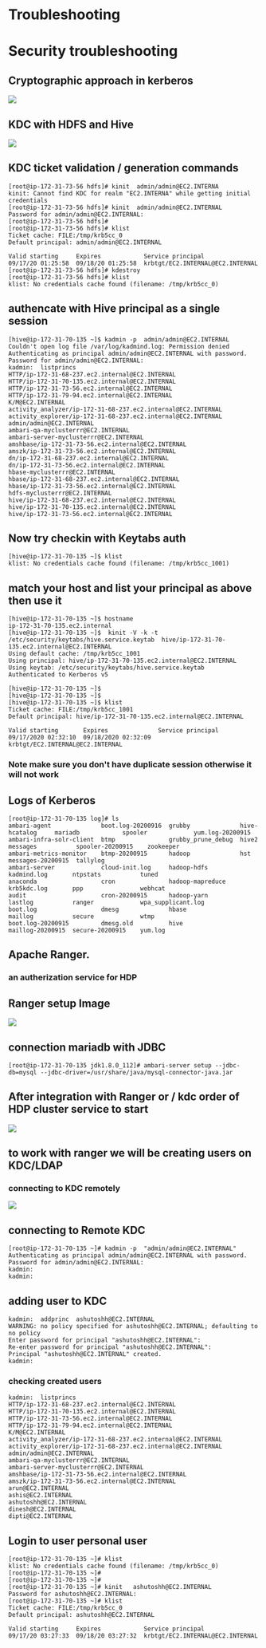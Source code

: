 # Troubleshooting 

# Security troubleshooting 

## Cryptographic approach in kerberos 

<img src="sym.png">

## KDC with HDFS and Hive

<img src="kdcauth.png">

## KDC ticket validation / generation  commands

```
[root@ip-172-31-73-56 hdfs]# kinit  admin/admin@EC2.INTERNA
kinit: Cannot find KDC for realm "EC2.INTERNA" while getting initial credentials
[root@ip-172-31-73-56 hdfs]# kinit  admin/admin@EC2.INTERNAL
Password for admin/admin@EC2.INTERNAL: 
[root@ip-172-31-73-56 hdfs]# 
[root@ip-172-31-73-56 hdfs]# klist 
Ticket cache: FILE:/tmp/krb5cc_0
Default principal: admin/admin@EC2.INTERNAL

Valid starting     Expires            Service principal
09/17/20 01:25:58  09/18/20 01:25:58  krbtgt/EC2.INTERNAL@EC2.INTERNAL
[root@ip-172-31-73-56 hdfs]# kdestroy 
[root@ip-172-31-73-56 hdfs]# klist 
klist: No credentials cache found (filename: /tmp/krb5cc_0)

```

## authencate with Hive principal as a single session 

```
[hive@ip-172-31-70-135 ~]$ kadmin -p  admin/admin@EC2.INTERNAL
Couldn't open log file /var/log/kadmind.log: Permission denied
Authenticating as principal admin/admin@EC2.INTERNAL with password.
Password for admin/admin@EC2.INTERNAL: 
kadmin:  listprincs 
HTTP/ip-172-31-68-237.ec2.internal@EC2.INTERNAL
HTTP/ip-172-31-70-135.ec2.internal@EC2.INTERNAL
HTTP/ip-172-31-73-56.ec2.internal@EC2.INTERNAL
HTTP/ip-172-31-79-94.ec2.internal@EC2.INTERNAL
K/M@EC2.INTERNAL
activity_analyzer/ip-172-31-68-237.ec2.internal@EC2.INTERNAL
activity_explorer/ip-172-31-68-237.ec2.internal@EC2.INTERNAL
admin/admin@EC2.INTERNAL
ambari-qa-myclusterrr@EC2.INTERNAL
ambari-server-myclusterrr@EC2.INTERNAL
amshbase/ip-172-31-73-56.ec2.internal@EC2.INTERNAL
amszk/ip-172-31-73-56.ec2.internal@EC2.INTERNAL
dn/ip-172-31-68-237.ec2.internal@EC2.INTERNAL
dn/ip-172-31-73-56.ec2.internal@EC2.INTERNAL
hbase-myclusterrr@EC2.INTERNAL
hbase/ip-172-31-68-237.ec2.internal@EC2.INTERNAL
hbase/ip-172-31-73-56.ec2.internal@EC2.INTERNAL
hdfs-myclusterrr@EC2.INTERNAL
hive/ip-172-31-68-237.ec2.internal@EC2.INTERNAL
hive/ip-172-31-70-135.ec2.internal@EC2.INTERNAL
hive/ip-172-31-73-56.ec2.internal@EC2.INTERNAL

```

## Now try checkin with Keytabs auth 

```
[hive@ip-172-31-70-135 ~]$ klist 
klist: No credentials cache found (filename: /tmp/krb5cc_1001)

```

## match your host and list your principal as above then use it 

```
[hive@ip-172-31-70-135 ~]$ hostname
ip-172-31-70-135.ec2.internal
[hive@ip-172-31-70-135 ~]$  kinit -V -k -t  /etc/security/keytabs/hive.service.keytab  hive/ip-172-31-70-135.ec2.internal@EC2.INTERNAL
Using default cache: /tmp/krb5cc_1001
Using principal: hive/ip-172-31-70-135.ec2.internal@EC2.INTERNAL
Using keytab: /etc/security/keytabs/hive.service.keytab
Authenticated to Kerberos v5

[hive@ip-172-31-70-135 ~]$ 
[hive@ip-172-31-70-135 ~]$ 
[hive@ip-172-31-70-135 ~]$ klist 
Ticket cache: FILE:/tmp/krb5cc_1001
Default principal: hive/ip-172-31-70-135.ec2.internal@EC2.INTERNAL

Valid starting       Expires              Service principal
09/17/2020 02:32:10  09/18/2020 02:32:09  krbtgt/EC2.INTERNAL@EC2.INTERNAL

```

### Note make sure you don't have duplicate session otherwise it will not work 


## Logs of Kerberos 

```
[root@ip-172-31-70-135 log]# ls
ambari-agent              boot.log-20200916  grubby              hive-hcatalog     mariadb            spooler             yum.log-20200915
ambari-infra-solr-client  btmp               grubby_prune_debug  hive2             messages           spooler-20200915    zookeeper
ambari-metrics-monitor    btmp-20200915      hadoop              hst               messages-20200915  tallylog
ambari-server             cloud-init.log     hadoop-hdfs         kadmind.log       ntpstats           tuned
anaconda                  cron               hadoop-mapreduce    krb5kdc.log       ppp                webhcat
audit                     cron-20200915      hadoop-yarn         lastlog           ranger             wpa_supplicant.log
boot.log                  dmesg              hbase               maillog           secure             wtmp
boot.log-20200915         dmesg.old          hive                maillog-20200915  secure-20200915    yum.log

```


## Apache Ranger. 

### an autherization service for HDP 


## Ranger setup Image 

<img src="rangerpre.png">

## connection mariadb with JDBC 

```
[root@ip-172-31-70-135 jdk1.8.0_112]# ambari-server setup --jdbc-db=mysql --jdbc-driver=/usr/share/java/mysql-connector-java.jar

```


## After integration with Ranger or / kdc  order of HDP cluster service to start 

<img src="order.ping">

## to work with ranger we will be creating users on KDC/LDAP 

### connecting to KDC remotely 

<img src="kdc-connect.png">

## connecting to Remote KDC 

```
[root@ip-172-31-70-135 ~]# kadmin -p  "admin/admin@EC2.INTERNAL"
Authenticating as principal admin/admin@EC2.INTERNAL with password.
Password for admin/admin@EC2.INTERNAL: 
kadmin:  
kadmin:  

```

## adding user to KDC

```
kadmin:  addprinc  ashutoshh@EC2.INTERNAL
WARNING: no policy specified for ashutoshh@EC2.INTERNAL; defaulting to no policy
Enter password for principal "ashutoshh@EC2.INTERNAL": 
Re-enter password for principal "ashutoshh@EC2.INTERNAL": 
Principal "ashutoshh@EC2.INTERNAL" created.
kadmin:  
```

### checking created users

```
kadmin:  listprincs 
HTTP/ip-172-31-68-237.ec2.internal@EC2.INTERNAL
HTTP/ip-172-31-70-135.ec2.internal@EC2.INTERNAL
HTTP/ip-172-31-73-56.ec2.internal@EC2.INTERNAL
HTTP/ip-172-31-79-94.ec2.internal@EC2.INTERNAL
K/M@EC2.INTERNAL
activity_analyzer/ip-172-31-68-237.ec2.internal@EC2.INTERNAL
activity_explorer/ip-172-31-68-237.ec2.internal@EC2.INTERNAL
admin/admin@EC2.INTERNAL
ambari-qa-myclusterrr@EC2.INTERNAL
ambari-server-myclusterrr@EC2.INTERNAL
amshbase/ip-172-31-73-56.ec2.internal@EC2.INTERNAL
amszk/ip-172-31-73-56.ec2.internal@EC2.INTERNAL
arun@EC2.INTERNAL
ashis@EC2.INTERNAL
ashutoshh@EC2.INTERNAL
dinesh@EC2.INTERNAL
dipti@EC2.INTERNAL

```


## Login to user personal user

```
[root@ip-172-31-70-135 ~]# klist 
klist: No credentials cache found (filename: /tmp/krb5cc_0)
[root@ip-172-31-70-135 ~]# 
[root@ip-172-31-70-135 ~]# 
[root@ip-172-31-70-135 ~]# kinit   ashutoshh@EC2.INTERNAL
Password for ashutoshh@EC2.INTERNAL: 
[root@ip-172-31-70-135 ~]# klist 
Ticket cache: FILE:/tmp/krb5cc_0
Default principal: ashutoshh@EC2.INTERNAL

Valid starting     Expires            Service principal
09/17/20 03:27:33  09/18/20 03:27:32  krbtgt/EC2.INTERNAL@EC2.INTERNAL

```
  ```
  
